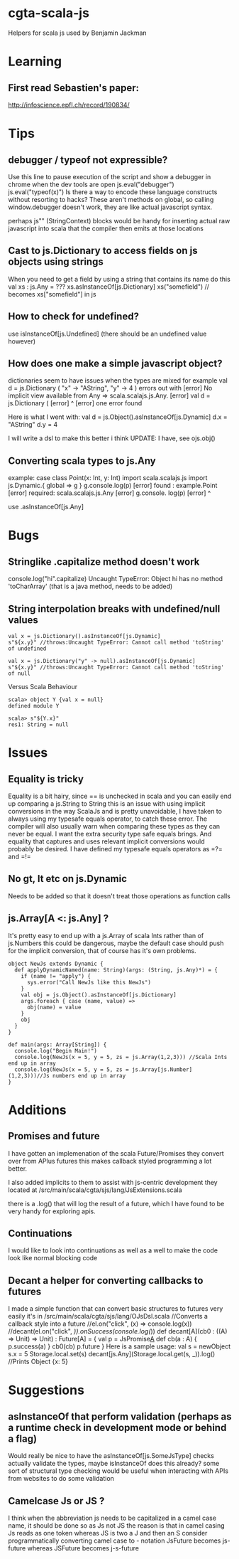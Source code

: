 cgta-scala-js
=============

Helpers for scala js used by Benjamin Jackman


# Learning #

##  First read Sebastien's paper:
http://infoscience.epfl.ch/record/190834/



# Tips #
##  debugger / typeof not expressible?
Use this line to pause execution of the script and show a debugger in chrome when the dev tools are open
    js.eval("debugger")
    js.eval("typeof(x)")
Is there a way to encode these language constructs without resorting to hacks? These aren't methods
on global, so calling window.debugger doesn't work, they are like actual javascript syntax.

perhaps js"" (StringContext) blocks would be handy for inserting actual raw javascript into scala that the compiler
then emits at those locations


## Cast to js.Dictionary to access fields on js objects using strings
When you need to get a field by using a string that contains
its name do this
    val xs : js.Any = ???
    xs.asInstanceOf[js.Dictionary]
    xs("somefield") // becomes xs["somefield"] in js

##  How to check for undefined?
use isInstanceOf[js.Undefined] (there should be an undefined value however)


##  How does one make a simple javascript object?
dictionaries seem to have issues when the types are mixed
for example
    val d = js.Dictionary (
      "x" -> "AString",
      "y" -> 4
    )
errors out with
    [error] No implicit view available from Any => scala.scalajs.js.Any.
    [error]     val d = js.Dictionary (
    [error]                           ^
    [error] one error found

Here is what I went with:
    val d = js.Object().asInstanceOf[js.Dynamic]
    d.x = "AString"
    d.y = 4

I will write a dsl to make this better i think
UPDATE: I have, see ojs.obj()

##  Converting scala types to js.Any
example:
    case class Point(x: Int, y:      Int)
    import scala.scalajs.js
    import js.Dynamic.{ global => g }
        g.console.log(p)
    [error]  found   : example.Point
    [error]  required: scala.scalajs.js.Any
    [error]     g.console.                log(p)
    [error]                   ^

use .asInstanceOf[js.Any]



# Bugs #

## Stringlike .capitalize method doesn't work
console.log("hi".capitalize)
Uncaught TypeError: Object hi has no method 'toCharArray'
(that is a java method, needs to be added)

##  String interpolation breaks with undefined/null values

    val x = js.Dictionary().asInstanceOf[js.Dynamic]
    s"${x.y}" //throws:Uncaught TypeError: Cannot call method 'toString' of undefined

    val x = js.Dictionary("y" -> null).asInstanceOf[js.Dynamic]
    s"${x.y}" //throws:Uncaught TypeError: Cannot call method 'toString' of null

Versus Scala Behaviour

    scala> object Y {val x = null}
    defined module Y

    scala> s"${Y.x}"
    res1: String = null




# Issues #

## Equality is tricky ##
Equality is a bit hairy, since == is unchecked in scala
and you can easily end up comparing a js.String to String
this is an issue with using implicit conversions in the
way ScalaJs and is pretty unavoidable, I have taken to
always using my typesafe equals operator, to catch these
error. The compiler will also usually warn when comparing
these types as they can never be equal. I want the extra
security type safe equals brings. And equality that captures
and uses relevant implicit conversions would probably be desired.
I have defined my typesafe equals operators as
=?= and =!=

## No gt, lt etc on js.Dynamic ##
Needs to be added so that it doesn't treat those operations
as function calls

## js.Array[A <: js.Any] ? ##
It's pretty easy to end up with a js.Array of scala Ints rather than of js.Numbers
this could be dangerous, maybe the default case should push for the implicit conversion,
that of course has it's own problems.

    object NewJs extends Dynamic {
      def applyDynamicNamed(name: String)(args: (String, js.Any)*) = {
        if (name != "apply") {
          sys.error("Call NewJs like this NewJs")
        }
        val obj = js.Object().asInstanceOf[js.Dictionary]
        args.foreach { case (name, value) =>
          obj(name) = value
        }
        obj
      }
    }

    def main(args: Array[String]) {
      console.log("Begin Main!")
      console.log(NewJs(x = 5, y = 5, zs = js.Array(1,2,3))) //Scala Ints end up in array
      console.log(NewJs(x = 5, y = 5, zs = js.Array[js.Number](1,2,3)))//Js numbers end up in array
    }

# Additions #

##  Promises and future
I have gotten an implemenation of the scala Future/Promises they convert over from APlus futures
this makes callback styled programming a lot better.

I also added implicits to them to assist with js-centric development they located at
/src/main/scala/cgta/sjs/lang/JsExtensions.scala

there is a .log() that will log the result of a future, which I have found to be very handy
for exploring apis.


##  Continuations
I would like to look into continuations as well as a well to make the code look like normal blocking
code

##  Decant a helper for converting callbacks to futures
I made a simple function that can convert basic structures to futures very easily
it's in /src/main/scala/cgta/sjs/lang/OJsDsl.scala
    //Converts a callback style into a future
    //el.on("click", (x) => console.log(x))
    //decant(el.on("click", _)).onSuccess(console.log(_))
    def decant[A](cb0 : ((A) => Unit) => Unit) : Future[A] = {
      val p = JsPromise[A]()
      def cb(a : A) {
        p.success(a)
      }
      cb0(cb)
      p.future
    }
Here is a sample usage:
    val s = newObject
    s.x = 5
    Storage.local.set(s)
    decant[js.Any](Storage.local.get(s, _)).log()
    //Prints Object {x: 5}


# Suggestions #

## asInstanceOf that perform validation (perhaps as a runtime check in development mode or behind a flag)
Would really be nice to have the asInstanceOf[js.SomeJsType] checks actually validate the types,
maybe isInstanceOf does this already? some sort of structural type checking would be useful
when interacting with APIs from websites to do some validation

## Camelcase Js or JS ?
I think when the abbreviation js needs to be capitalized in a camel case name, it should be done so as Js not JS
the reason is that in camel casing Js reads as one token whereas JS is two a J and then an S consider programmatically
converting camel case to - notation JsFuture becomes js-future whereas JSFuture becomes j-s-future



